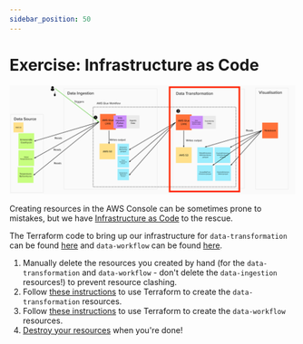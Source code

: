 ```yaml
---
sidebar_position: 50
---
```

# Exercise: Infrastructure as Code
![project-structure-transformation-navi.png](./assets/project-structure-transformation-navi.png)

Creating resources in the AWS Console can be sometimes prone to mistakes, but we have [Infrastructure as Code](https://infrastructure-as-code.com/book/) to the rescue.

The Terraform code to bring up our infrastructure for `data-transformation` can be found [here](https://github.com/data-derp/exercise-co2-vs-temperature-infrastructure/tree/master/iac/data-transformation) and `data-workflow` can be found [here](https://github.com/data-derp/exercise-co2-vs-temperature-infrastructure/tree/master/iac/data-workflow).

1. Manually delete the resources you created by hand (for the `data-transformation` and `data-workflow` - don't delete the `data-ingestion` resources!) to prevent resource clashing.
2. Follow [these instructions](https://github.com/data-derp/exercise-co2-vs-temperature-infrastructure/blob/master/infrastucture-as-code.md#data-transformation-iac) to use Terraform to create the `data-transformation` resources. 
3. Follow [these instructions](https://github.com/data-derp/exercise-co2-vs-temperature-infrastructure/blob/master/infrastucture-as-code.md#data-transformation-iac) to use Terraform to create the `data-workflow` resources.
4. [Destroy your resources](https://github.com/data-derp/exercise-co2-vs-temperature-infrastructure/blob/master/infrastucture-as-code.md#destroy-everything) when you're done!